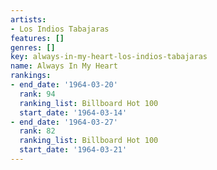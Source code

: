 ```yaml
---
artists:
- Los Indios Tabajaras
features: []
genres: []
key: always-in-my-heart-los-indios-tabajaras
name: Always In My Heart
rankings:
- end_date: '1964-03-20'
  rank: 94
  ranking_list: Billboard Hot 100
  start_date: '1964-03-14'
- end_date: '1964-03-27'
  rank: 82
  ranking_list: Billboard Hot 100
  start_date: '1964-03-21'
---
```


